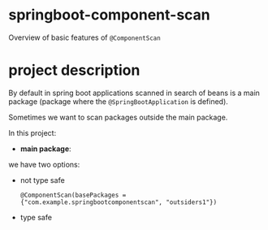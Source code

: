 # springboot-component-scan
Overview of basic features of `@ComponentScan`

# project description
By default in spring boot applications scanned in search of beans
is a main package (package where the `@SpringBootApplication` is defined).

Sometimes we want to scan packages outside the main package. 

In this project:
* **main package**: 

we have two options:
* not type safe
    ```
    @ComponentScan(basePackages = {"com.example.springbootcomponentscan", "outsiders1"})
    ```
* type safe